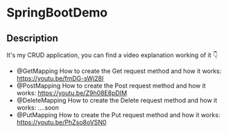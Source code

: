 # SpringBootDemo
## Description
It's my CRUD application, you can find a video explanation working of it 👇 

- @GetMapping
How to create the Get request method and how it works: https://youtu.be/fmDG-sWj28I
- @PostMapping
How to create the Post request method and how it works: https://youtu.be/Z9h08E8pDIM
- @DeleteMapping
How to create the Delete request method and how it works: ....soon
- @PutMapping
How to create the Put request method and how it works: https://youtu.be/PhZso8oVSN0
